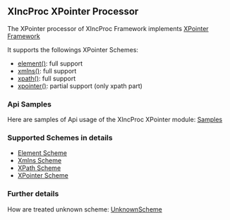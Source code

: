 ## XIncProc XPointer Processor
The XPointer processor of XIncProc Framework implements [XPointer Framework](http://www.w3.org/TR/xptr-framework/)

It supports the followings XPointer Schemes:

* [element()](http://www.w3.org/TR/xptr-element/): full support
* [xmlns()](http://www.w3.org/TR/xptr-xmlns/): full support
* [xpath()](http://www.w3.org/TR/xpath/): full support
* [xpointer()](http://www.w3.org/TR/xptr-xpointer/): partial support (only xpath part)

### Api Samples
Here are samples of Api usage of the XIncProc XPointer module: [Samples](specs/org/etourdot/xincproc/xpointer/api/Api.html)

### Supported Schemes in details
* [Element Scheme](specs/org/etourdot/xincproc/xpointer/element/Element.html)
* [Xmlns Scheme](specs/org/etourdot/xincproc/xpointer/xmlns/Xmlns.html)
* [XPath Scheme](specs/org/etourdot/xincproc/xpointer/xpath/XPath.html)
* [XPointer Scheme](specs/org/etourdot/xincproc/xpointer/xpointer/XPointer.html)

### Further details
How are treated unknown scheme: [UnknownScheme](specs/org/etourdot/xincproc/xpointer/UnknownScheme.html)
